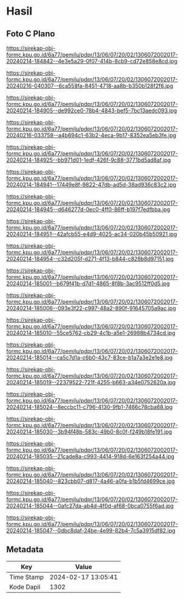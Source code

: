 # Hasil

## Foto C Plano

https://sirekap-obj-formc.kpu.go.id/6a77/pemilu/pdpr/13/06/07/20/02/1306072002017-20240214-184842--4e3e5a29-0f07-414b-8cb9-cd72e858e8cd.jpg

https://sirekap-obj-formc.kpu.go.id/6a77/pemilu/pdpr/13/06/07/20/02/1306072002017-20240216-040307--6ca558fa-8451-4718-aa8b-b350b128f2f6.jpg

https://sirekap-obj-formc.kpu.go.id/6a77/pemilu/pdpr/13/06/07/20/02/1306072002017-20240214-184905--de992ce0-78b4-4843-bef5-7bc13aedc093.jpg

https://sirekap-obj-formc.kpu.go.id/6a77/pemilu/pdpr/13/06/07/20/02/1306072002017-20240216-033758--a4b694c1-63b2-4eca-9b17-8352ea5eb3fe.jpg

https://sirekap-obj-formc.kpu.go.id/6a77/pemilu/pdpr/13/06/07/20/02/1306072002017-20240214-184925--bb971d01-1edf-426f-9c88-3771bd5ad8af.jpg

https://sirekap-obj-formc.kpu.go.id/6a77/pemilu/pdpr/13/06/07/20/02/1306072002017-20240214-184941--17449e8f-9822-47db-ad5d-38ad936c83c2.jpg

https://sirekap-obj-formc.kpu.go.id/6a77/pemilu/pdpr/13/06/07/20/02/1306072002017-20240214-184945--d646277d-0ec0-4ff0-86ff-b197f7edfbba.jpg

https://sirekap-obj-formc.kpu.go.id/6a77/pemilu/pdpr/13/06/07/20/02/1306072002017-20240214-184951--42afcb55-e4d9-4025-ac34-020b45b50921.jpg

https://sirekap-obj-formc.kpu.go.id/6a77/pemilu/pdpr/13/06/07/20/02/1306072002017-20240214-184954--c32d205f-d271-4f13-b844-c828b8d97151.jpg

https://sirekap-obj-formc.kpu.go.id/6a77/pemilu/pdpr/13/06/07/20/02/1306072002017-20240214-185001--b679f41b-d7d1-4865-8f8b-3ac9512ff0d5.jpg

https://sirekap-obj-formc.kpu.go.id/6a77/pemilu/pdpr/13/06/07/20/02/1306072002017-20240214-185006--093e3f22-c997-48a2-890f-91645705a9ac.jpg

https://sirekap-obj-formc.kpu.go.id/6a77/pemilu/pdpr/13/06/07/20/02/1306072002017-20240214-185010--55ce5762-cb29-4c1b-a5e1-26988b4734cd.jpg

https://sirekap-obj-formc.kpu.go.id/6a77/pemilu/pdpr/13/06/07/20/02/1306072002017-20240214-185014--ca5c7d1a-c6b0-43c7-83ce-b1a7a3e2e1e8.jpg

https://sirekap-obj-formc.kpu.go.id/6a77/pemilu/pdpr/13/06/07/20/02/1306072002017-20240214-185019--22379522-721f-4255-b663-a34e0752620a.jpg

https://sirekap-obj-formc.kpu.go.id/6a77/pemilu/pdpr/13/06/07/20/02/1306072002017-20240214-185024--8eccbc11-c796-4130-9fb1-7466c78cba68.jpg

https://sirekap-obj-formc.kpu.go.id/6a77/pemilu/pdpr/13/06/07/20/02/1306072002017-20240214-185030--3b94f48b-583c-49b0-8c0f-f249b18fe191.jpg

https://sirekap-obj-formc.kpu.go.id/6a77/pemilu/pdpr/13/06/07/20/02/1306072002017-20240214-185035--21cade8a-c993-4414-918d-6e163f254a44.jpg

https://sirekap-obj-formc.kpu.go.id/6a77/pemilu/pdpr/13/06/07/20/02/1306072002017-20240214-185040--823cbb07-d817-4a46-a0fa-b1b5fd4699ce.jpg

https://sirekap-obj-formc.kpu.go.id/6a77/pemilu/pdpr/13/06/07/20/02/1306072002017-20240214-185044--0afc27da-ab4d-4f0d-af68-0bca0755f6ad.jpg

https://sirekap-obj-formc.kpu.go.id/6a77/pemilu/pdpr/13/06/07/20/02/1306072002017-20240214-185047--0dbc8daf-24be-4e99-82b4-7c5a3915df82.jpg


## Metadata

| Key        | Value               |
| ---------- | ------------------- |
| Time Stamp | 2024-02-17 13:05:41 |
| Kode Dapil | 1302                |



